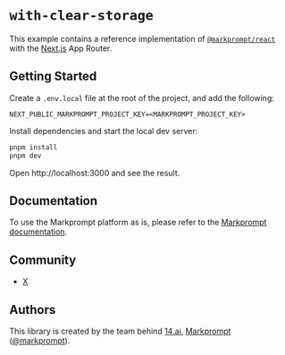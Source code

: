 # `with-clear-storage`

This example contains a reference implementation of [`@markprompt/react`](../../packages/react/README.md) with the [Next.js](https://nextjs.org) App Router.

## Getting Started

Create a `.env.local` file at the root of the project, and add the following:

```
NEXT_PUBLIC_MARKPROMPT_PROJECT_KEY=<MARKPROMPT_PROJECT_KEY>
```

Install dependencies and start the local dev server:

```sh
pnpm install
pnpm dev
```

Open http://localhost:3000 and see the result.

## Documentation

To use the Markprompt platform as is, please refer to the
[Markprompt documentation](https://markprompt.com/docs).

## Community

- [X](https://x.com/markprompt)

## Authors

This library is created by the team behind [14.ai](https://14.ai), [Markprompt](https://markprompt.com)
([@markprompt](https://x.com/markprompt)).

